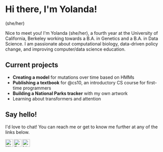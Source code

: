 # Hi there, I'm Yolanda!
(she/her)

Nice to meet you! I'm Yolanda (she/her), a fourth year at the University of California, Berkeley working towards a B.A. in Genetics and a B.A. in Data Science. I am passionate about computational biology, data-driven policy change, and improving computer/data science education.

## Current projects
- **Creating a model** for mutations over time based on HMMs
- **Publishing a textbook** for @cs10, an introductory CS course for first-time programmers
- **Building a National Parks tracker** with my own artwork
- Learning about transformers and attention

## Say hello!

I'd love to chat! You can reach me or get to know me further at any of the links below.

[<img align="left" alt="Website" width="24px" src="https://upload.wikimedia.org/wikipedia/commons/9/98/OOjs_UI_icon_userAvatar.svg" />](https://yolandashen.me)
[<img align="left" alt="Email" width="24px" src="https://cdn.jsdelivr.net/npm/simple-icons@v3/icons/gmail.svg" />](mailto:yashen@berkeley.edu)
[<img align="left" alt="LinkedIn" width="24px" src="https://cdn.jsdelivr.net/npm/simple-icons@v3/icons/linkedin.svg" />](https://www.linkedin.com/in/yolanda-shen/)

<!--
**yolandaas/yolandaas** is a ✨ _special_ ✨ repository because its `README.md` (this file) appears on your GitHub profile.

Here are some ideas to get you started:

- 🔭 I’m currently working on ...
- 🌱 I’m currently learning ...
- 👯 I’m looking to collaborate on ...
- 🤔 I’m looking for help with ...
- 💬 Ask me about ...
- 📫 How to reach me: ...
- 😄 Pronouns: ...
- ⚡ Fun fact: ...
-->
